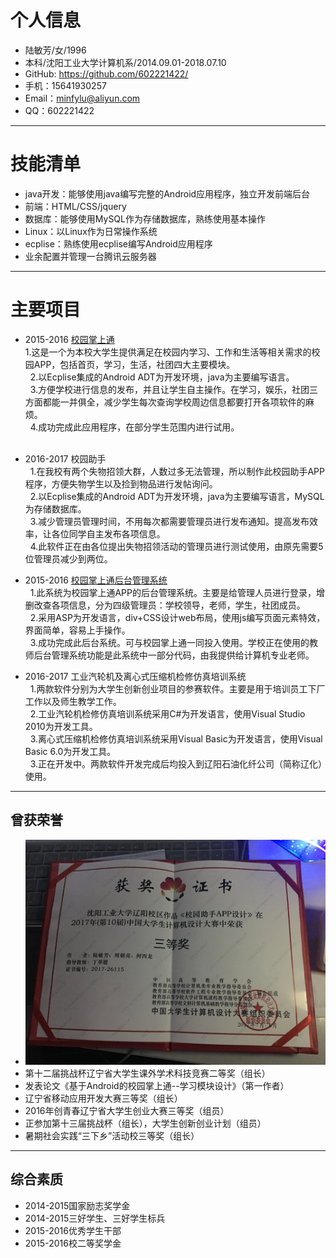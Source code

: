 # 个人信息
- 陆敏芳/女/1996
- 本科/沈阳工业大学计算机系/2014.09.01-2018.07.10
- GitHub: https://github.com/602221422/
- 手机：15641930257
- Email：minfylu@aliyun.com
- QQ：602221422

---

# 技能清单
 - java开发：能够使用java编写完整的Android应用程序，独立开发前端后台
 - 前端：HTML/CSS/jquery
 - 数据库：能够使用MySQL作为存储数据库，熟练使用基本操作
 - Linux：以Linux作为日常操作系统
 - ecplise：熟练使用ecplise编写Android应用程序
 - 业余配置并管理一台腾讯云服务器

---

# 主要项目

 - 2015-2016 [校园掌上通](https://github.com/602221422/Campus-APP)  
   1.这是一个为本校大学生提供满足在校园内学习、工作和生活等相关需求的校园APP，包括首页，学习，生活，社团四大主要模块。  
   2.以Ecplise集成的Android ADT为开发环境，java为主要编写语言。  
   3.方便学校进行信息的发布，并且让学生自主操作。在学习，娱乐，社团三方面都能一并俱全，减少学生每次查询学校周边信息都要打开各项软件的麻烦。  
   4.成功完成此应用程序，在部分学生范围内进行试用。  
     
 - 2016-2017 校园助手  
   1.在我校有两个失物招领大群，人数过多无法管理，所以制作此校园助手APP程序，方便失物学生以及捡到物品进行发帖询问。  
   2.以Ecplise集成的Android ADT为开发环境，java为主要编写语言，MySQL为存储数据库。  
   3.减少管理员管理时间，不用每次都需要管理员进行发布通知。提高发布效率，让各位同学自主发布各项信息。  
   4.此软件正在由各位提出失物招领活动的管理员进行测试使用，由原先需要5位管理员减少到两位。  
 
 - 2015-2016 [校园掌上通后台管理系统](https://github.com/602221422/back-stage-management)  
   1.此系统为校园掌上通APP的后台管理系统。主要是给管理人员进行登录，增删改查各项信息，分为四级管理员：学校领导，老师，学生，社团成员。  
   2.采用ASP为开发语言，div+CSS设计web布局，使用js编写页面元素特效，界面简单，容易上手操作。  
   3.成功完成此后台系统。可与校园掌上通一同投入使用。学校正在使用的教师后台管理系统功能是此系统中一部分代码，由我提供给计算机专业老师。
   
 - 2016-2017 工业汽轮机及离心式压缩机检修仿真培训系统  
   1.两款软件分别为大学生创新创业项目的参赛软件。主要是用于培训员工下厂工作以及师生教学工作。  
   2.工业汽轮机检修仿真培训系统采用C#为开发语言，使用Visual Studio 2010为开发工具。  
   3.离心式压缩机检修仿真培训系统采用Visual Basic为开发语言，使用Visual Basic 6.0为开发工具。  
   3.正在开发中。两款软件开发完成后均投入到辽阳石油化纤公司（简称辽化）使用。  
  
---

## 曾获荣誉

 - ![计算机设计大赛国赛三等奖，省赛一等奖（组长）](https://github.com/602221422/img/blob/master/image/%E8%AE%A1%E7%AE%97%E6%9C%BA%E8%AE%BE%E8%AE%A1%E5%A4%A7%E8%B5%9B%E5%9B%BD%E8%B5%9B%E4%B8%89%E7%AD%89%E5%A5%96.JPG)
 - 第十二届挑战杯辽宁省大学生课外学术科技竞赛二等奖（组长）
 - 发表论文《基于Android的校园掌上通--学习模块设计》（第一作者）
 - 辽宁省移动应用开发大赛三等奖（组长）
 - 2016年创青春辽宁省大学生创业大赛三等奖（组员）
 - 正参加第十三届挑战杯（组长），大学生创新创业计划（组员）
 - 暑期社会实践“三下乡”活动校三等奖（组长）

---

 ## 综合素质

 - 2014-2015国家励志奖学金
 - 2014-2015三好学生、三好学生标兵
 - 2015-2016优秀学生干部
 - 2015-2016校二等奖学金
